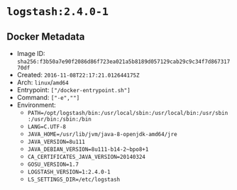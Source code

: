 # `logstash:2.4.0-1`

## Docker Metadata

- Image ID: `sha256:f3b50a7e90f2086d86f723ea021a5b8189d057129cab29c9c34f7d86731770df`
- Created: `2016-11-08T22:17:21.012644175Z`
- Arch: `linux`/`amd64`
- Entrypoint: `["/docker-entrypoint.sh"]`
- Command: `["-e",""]`
- Environment:
  - `PATH=/opt/logstash/bin:/usr/local/sbin:/usr/local/bin:/usr/sbin:/usr/bin:/sbin:/bin`
  - `LANG=C.UTF-8`
  - `JAVA_HOME=/usr/lib/jvm/java-8-openjdk-amd64/jre`
  - `JAVA_VERSION=8u111`
  - `JAVA_DEBIAN_VERSION=8u111-b14-2~bpo8+1`
  - `CA_CERTIFICATES_JAVA_VERSION=20140324`
  - `GOSU_VERSION=1.7`
  - `LOGSTASH_VERSION=1:2.4.0-1`
  - `LS_SETTINGS_DIR=/etc/logstash`

